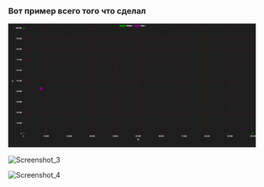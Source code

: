 ### Вот пример всего того что сделал 


![Image alt](https://github.com/Q1va/Loran/blob/main/ScreenShots/1.jpg)

![Screenshot_3](https://github.com/user-attachments/assets/dac1dd5e-3b87-484e-af2b-7a941ced04ab)


![Screenshot_4](https://github.com/user-attachments/assets/777d2434-43c2-4554-8477-ba0e15dbda78)
